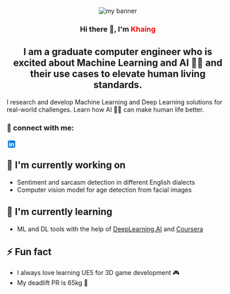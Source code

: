 <!--
**KhaingNaing/KhaingNaing** is a ✨ _special_ ✨ repository because its `README.md` (this file) appears on your GitHub profile.

Here are some ideas to get you started:

- 🔭 I’m currently working on ...
- 🌱 I’m currently learning ...
- 👯 I’m looking to collaborate on ...
- 🤔 I’m looking for help with ...
- 💬 Ask me about ...
- 📫 How to reach me: ...
- 😄 Pronouns: ...
- ⚡ Fun fact: ...
-->
<p align="center">
<img src="https://github.com/KhaingNaing/KhaingNaing/assets/43476027/d4f9619c-2921-4949-92df-b1a6ee9e9eb5" alt="my banner">
</p>

<h3 align="center">
Hi there 👋, I'm <span style='color: red;'>Khaing</span> 
</h3>

<h2 align="center">
I am a graduate computer engineer who is excited about Machine Learning and AI 🤖🧠 and their use cases to elevate human living standards.
</h2>

I research and develop Machine Learning and Deep Learning solutions for real-world challenges. Learn how AI 🦾🤖 can make human life better.

### 🤝 connect with me:
<a href="https://www.linkedin.com/in/khaingnaing/"><img align="left" src="./linkedin.svg" alt="Khaing | LinkedIn" width="22px"/></a>
</br>

## 🔭 I'm currently working on

- Sentiment and sarcasm detection in different English dialects
- Computer vision model for age detection from facial images

## 🌱 I'm currently learning

- ML and DL tools with the help of [DeepLearning.AI](https://www.deeplearning.ai/) and [Coursera](https://www.coursera.org/)

## ⚡ Fun fact

- I always love learning UE5 for 3D game development 🎮
- My deadlift PR is 65kg 💪
